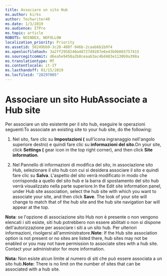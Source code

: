 ```yaml
---
title: Associare un sito Hub
ms.author: kirks
author: Techwriter40
ms.date: 1/3/2019
ms.audience: ITPro
ms.topic: article
ROBOTS: NOINDEX, NOFOLLOW
localization_priority: Priority
ms.assetid: 50249bb9-3c28-408f-946b-2caab6b1b9f4
ms.openlocfilehash: 3a2ff2958240a48727d9287e6e43b9b065757415
ms.sourcegitcommit: d6ea5e9458a2b8ceaab3ac4bd483e1130b9a398a
ms.translationtype: MT
ms.contentlocale: it-IT
ms.lasthandoff: 01/15/2019
ms.locfileid: "28297005"
---
```

# <a name="associate-a-hub-site"></a><span data-ttu-id="72199-102">Associare un sito Hub</span><span class="sxs-lookup"><span data-stu-id="72199-102">Associate a Hub site</span></span>

<span data-ttu-id="72199-103">Per associare un sito esistente per il sito hub, eseguire le operazioni seguenti:</span><span class="sxs-lookup"><span data-stu-id="72199-103">To associate an existing site to your hub site, do the following:</span></span>
  
1. <span data-ttu-id="72199-104">Nel sito, fare clic su **Impostazioni (** sull'icona ingranaggio nell'angolo superiore destro) e quindi fare clic su **informazioni del sito**.</span><span class="sxs-lookup"><span data-stu-id="72199-104">On your site, click **Settings (** gear icon in the top right corner), and then click **Site information**.</span></span> 
    
2. <span data-ttu-id="72199-p101">Nel Pannello di informazioni di modifica del sito, in associazione sito Hub, selezionare il sito hub con cui si desidera associare il sito e quindi fare clic su **Salva**. L'aspetto del sito verrà modificato in modo che corrisponda a quello del sito hub e la barra di spostamento del sito hub verrà visualizzato nella parte superiore.</span><span class="sxs-lookup"><span data-stu-id="72199-p101">In the Edit site information panel, under Hub site association, select the hub site with which you want to associate your site, and then click **Save**. The look of your site will change to match that of the hub site and the hub site navigation bar will appear at the top.</span></span> 
    
 <span data-ttu-id="72199-p102">**Nota**: se l'opzione di associazione sito Hub non è presente o non vengono elencati i siti esiste, siti hub potrebbero non essere abilitati o non si dispone dell'autorizzazione per associare i siti a un sito hub. Per ulteriori informazioni, rivolgersi all'amministratore.</span><span class="sxs-lookup"><span data-stu-id="72199-p102">**Note**: If the Hub site association option is not present or no sites are listed there, hub sites may not be enabled or you may not have permission to associate sites with a hub site. Contact your administrator for more information.</span></span> 
  
 <span data-ttu-id="72199-109">**Nota:** Non esiste alcun limite al numero di siti che può essere associata a un sito hub.</span><span class="sxs-lookup"><span data-stu-id="72199-109">**Note:** There is no limit on the number of sites that can be associated with a hub site.</span></span> 
  

